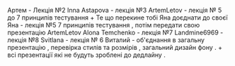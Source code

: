 Артем - Лекція №2
Inna Astapova - лекція №3 
ArtemLetov - лекція № 5 до 7 принципів тестування + Те що перекине тобі Яна доєднати до своєї 
Яна - лекція №5 7 принципів тестування , потім передати свою презентацію ArtemLetov
Alona Temchenko - лекція №7 
Landmine6969 - лекція №8
Svitlana - лекція № 6 
Виталий - об'єднання в загальну презентацію , перевірка стилів та розмірів , загальний дизайн фону . + всі презентації які  не будуть зроблені до дедлайну .
